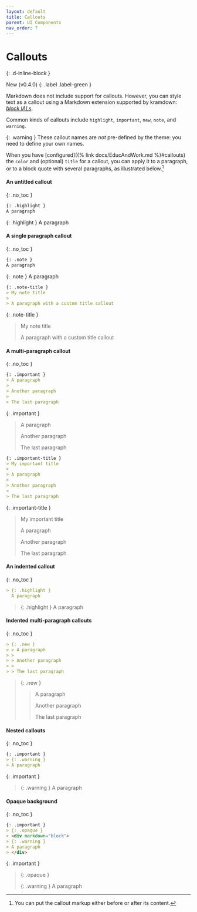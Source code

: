 ```yaml
---
layout: default
title: Callouts
parent: UI Components
nav_order: 7
---
```


# Callouts
{: .d-inline-block }

New (v0.4.0)
{: .label .label-green }

Markdown does not include support for callouts. However, you can style text as a callout using a Markdown extension supported by kramdown: [*block IALs*](https://kramdown.gettalong.org/quickref.html#block-attributes).

Common kinds of callouts include `highlight`, `important`, `new`, `note`, and `warning`.

{: .warning }
These callout names are *not* pre-defined by the theme: you need to define your own names.

When you have [configured]({% link docs/EducAndWork.md %}#callouts) the  `color` and (optional) `title` for a callout, you can apply it to a paragraph, or to a block quote with several paragraphs, as illustrated below.[^postfix]

[^postfix]:
    You can put the callout markup either before or after its content.

#### An untitled callout
{: .no_toc }

```markdown
{: .highlight }
A paragraph
```

{: .highlight }
A paragraph


#### A single paragraph callout
{: .no_toc }

```markdown
{: .note }
A paragraph
```

{: .note }
A paragraph

```markdown
{: .note-title }
> My note title
>
> A paragraph with a custom title callout
```

{: .note-title }
> My note title
>
> A paragraph with a custom title callout

#### A multi-paragraph callout
{: .no_toc }

```markdown
{: .important }
> A paragraph
>
> Another paragraph
>
> The last paragraph
```

{: .important }
> A paragraph
>
> Another paragraph
>
> The last paragraph

```markdown
{: .important-title }
> My important title
>
> A paragraph
>
> Another paragraph
>
> The last paragraph
```

{: .important-title }
> My important title
>
> A paragraph
>
> Another paragraph
>
> The last paragraph

#### An indented callout
{: .no_toc }

```markdown
> {: .highlight }
  A paragraph
```

> {: .highlight }
  A paragraph

#### Indented multi-paragraph callouts
{: .no_toc }

```markdown
> {: .new }
> > A paragraph
> >
> > Another paragraph
> >
> > The last paragraph
```

> {: .new }
> > A paragraph
> >
> > Another paragraph
> >
> > The last paragraph


#### Nested callouts
{: .no_toc }

```markdown
{: .important }
> {: .warning }
> A paragraph
```

{: .important }
> {: .warning }
> A paragraph

#### Opaque background
{: .no_toc }

```markdown
{: .important }
> {: .opaque }
> <div markdown="block">
> {: .warning }
> A paragraph
> </div>
```

{: .important }
> {: .opaque }
> <div markdown="block">
> {: .warning }
> A paragraph
> </div>
